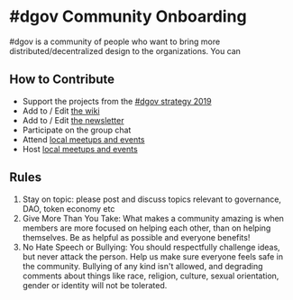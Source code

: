 # \#dgov Community Onboarding

\#dgov is a community of people who want to bring more distributed/decentralized design to the organizations. You can 

## How to Contribute

* Support the projects from the [\#dgov strategy 2019](../org/dgov-collaboration-strategy/)
* Add to / Edit [the wiki](https://wiki.dgov.foundation/)
* Add to / Edit [the newsletter](https://wiki.dgov.foundation/newsletter)
* Participate on the group chat
* Attend [local meetups and events](https://wiki.dgov.foundation/#events)
* Host [local meetups and events](https://wiki.dgov.foundation/how-to-contribute/meetups)

## Rules

1. Stay on topic: please post and discuss topics relevant to governance, DAO, token economy etc
2. Give More Than You Take: What makes a community amazing is when members are more focused on helping each other, than on helping themselves. Be as helpful as possible and everyone benefits!
3. No Hate Speech or Bullying: You should respectfully challenge ideas, but never attack the person. Help us make sure everyone feels safe in the community. Bullying of any kind isn't allowed, and degrading comments about things like race, religion, culture, sexual orientation, gender or identity will not be tolerated.



